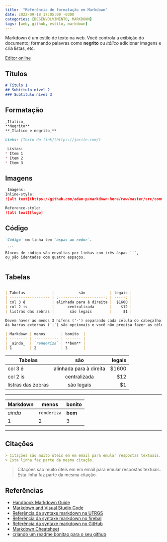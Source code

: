 ```yaml
---
title:  "Referência de formatação em Markdown"
date: 2022-09-18 17:05:00 -0300
categories: [DESENVOLVIMENTO, MARKDOWN]
tags: [web, github, estilo, markdown]
---
```

Markdown é um estilo de texto na web. Você controla a exibição do documento; formando palavras como **negrito** ou _itálico_ adicionar imagens e cria listas, etc.

[Editor online](https://pandao.github.io/editor.md/en.html)

## Títulos

```markdown
# Título 1
## Subtítulo nível 2
### Subtítulo nível 3
```

## Formatação

```markdown
_Italico_
**Negrito**
**_Italico e negrito_**
```

```markdown
Links: [Texto do link](https://jocile.com/)
```

```markdown
 Listas:
* Item 1
* Item 2
* Item 3
```

## Imagens

```markdown
 Imagens:
Inline-style: 
![alt text](https://github.com/adam-p/markdown-here/raw/master/src/common/images/icon48.png "Logo Title Text 1")

Reference-style: 
![alt text][logo]

```

## Código

```markdown
`Código` em linha tem `áspas ao redor`.
 ```

     ```
    Blocos de código são envoltas por linhas com três áspas ```, 
    ou são identadas com quatro espaços.
     ```

## Tabelas

```markdown

| Tabelas            |           são           | legais |
| ------------------ | :---------------------: | -----: |
| col 3 é            | alinhada para à direita |  $1600 |
| col 2 is           |      centralizada       |    $12 |
| listras das zebras |       são legais        |     $1 |

Devem haver ao menos 3 hifens ('-') separando cada célula do cabeçalho.
As barras externas (`|`) são opcionais e você não precisa fazer as células em Markdown estarem bem alinhadas.

| Markdown | menos       | bonito  |
| -------- | ----------- | ------- |
| _ainda_  | `renderiza` | **bem** |
| 1        | 2           | 3       |

```

| Tabelas            |           são           | legais |
| ------------------ | :---------------------: | -----: |
| col 3 é            | alinhada para à direita |  $1600 |
| col 2 is           |      centralizada       |    $12 |
| listras das zebras |       são legais        |     $1 |

---

| Markdown | menos       | bonito  |
| -------- | ----------- | ------- |
| _ainda_  | `renderiza` | **bem** |
| 1        | 2           | 3       |

---

## Citações

```markdown
> Citações são muito úteis em em email para emular respostas textuais.
> Esta linha faz parte da mesma citação.
```

> Citações são muito úteis em em email para emular respostas textuais.
> Esta linha faz parte da mesma citação.

## Referências

* [Handbook Markdown Guide](https://about.gitlab.com/handbook/markdown-guide/)
* [Markdown and Visual Studio Code](https://code.visualstudio.com/docs/languages/markdown)
* [Referência da syntaxe markdown na UFRGS](http://www.if.ufrgs.br/fis01069/sintaxemarkdown.html)
* [Referência da syntaxe markdown no firebal](https://daringfireball.net/projects/markdown/syntax)
* [Referência da syntaxe markdown no GitHub](https://guides.github.com/pdfs/markdown-cheatsheet-online.pdf)
* [Markdown Cheatsheet](https://github.com/adam-p/markdown-here/wiki/Markdown-Cheatsheet)
* [criando um readme bonitao para o seu github](https://digitalinnovation.one/artigos/tutorial-criando-um-readme-bonitao-para-o-seu-github)
